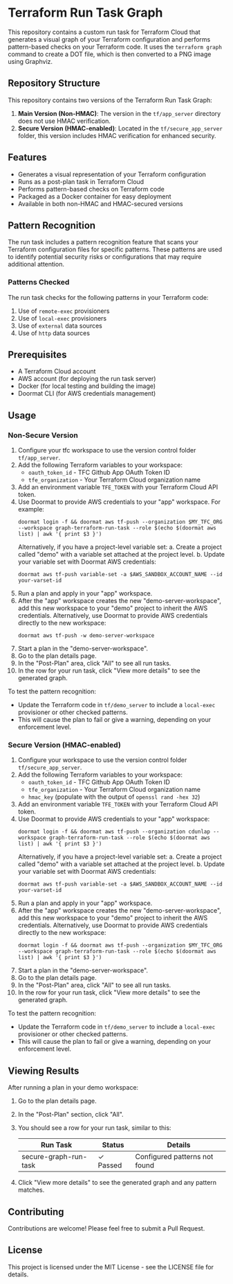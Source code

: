 # Terraform Run Task Graph

This repository contains a custom run task for Terraform Cloud that generates a visual graph of your Terraform configuration and performs pattern-based checks on your Terraform code. It uses the `terraform graph` command to create a DOT file, which is then converted to a PNG image using Graphviz.

## Repository Structure

This repository contains two versions of the Terraform Run Task Graph:

1. **Main Version (Non-HMAC)**: The version in the `tf/app_server` directory does not use HMAC verification.
2. **Secure Version (HMAC-enabled)**: Located in the `tf/secure_app_server` folder, this version includes HMAC verification for enhanced security.

## Features

- Generates a visual representation of your Terraform configuration
- Runs as a post-plan task in Terraform Cloud
- Performs pattern-based checks on Terraform code
- Packaged as a Docker container for easy deployment
- Available in both non-HMAC and HMAC-secured versions

## Pattern Recognition

The run task includes a pattern recognition feature that scans your Terraform configuration files for specific patterns. These patterns are used to identify potential security risks or configurations that may require additional attention.

### Patterns Checked

The run task checks for the following patterns in your Terraform code:

1. Use of `remote-exec` provisioners
2. Use of `local-exec` provisioners
3. Use of `external` data sources
4. Use of `http` data sources

## Prerequisites

- A Terraform Cloud account
- AWS account (for deploying the run task server)
- Docker (for local testing and building the image)
- Doormat CLI (for AWS credentials management)

## Usage

### Non-Secure Version

1. Configure your tfc workspace to use the version control folder `tf/app_server`.
2. Add the following Terraform variables to your workspace:
   - `oauth_token_id` - TFC Github App OAuth Token ID
   - `tfe_organization` - Your Terraform Cloud organization name
3. Add an environment variable `TFE_TOKEN` with your Terraform Cloud API token.
4. Use Doormat to provide AWS credentials to your "app" workspace. For example:
   ```
   doormat login -f && doormat aws tf-push --organization $MY_TFC_ORG --workspace graph-terraform-run-task --role $(echo $(doormat aws list) | awk '{ print $3 }')
   ```
   Alternatively, if you have a project-level variable set:
   a. Create a project called "demo" with a variable set attached at the project level.
   b. Update your variable set with Doormat AWS credentials:
   ```
   doormat aws tf-push variable-set -a $AWS_SANDBOX_ACCOUNT_NAME --id your-varset-id
   ```
5. Run a plan and apply in your "app" workspace.
6. After the "app" workspace creates the new "demo-server-workspace", add this new workspace to your "demo" project to inherit the AWS credentials. Alternatively, use Doormat to provide AWS credentials directly to the new workspace:
   ```
   doormat aws tf-push -w demo-server-workspace
   ```
7. Start a plan in the "demo-server-workspace".
8. Go to the plan details page.
9. In the "Post-Plan" area, click "All" to see all run tasks.
10. In the row for your run task, click "View more details" to see the generated graph.

To test the pattern recognition:
- Update the Terraform code in `tf/demo_server` to include a `local-exec` provisioner or other checked patterns.
- This will cause the plan to fail or give a warning, depending on your enforcement level.

### Secure Version (HMAC-enabled)

1. Configure your workspace to use the version control folder `tf/secure_app_server`.
2. Add the following Terraform variables to your workspace:
   - `oauth_token_id` - TFC Github App OAuth Token ID
   - `tfe_organization` - Your Terraform Cloud organization name
   - `hmac_key` (populate with the output of `openssl rand -hex 32`)
3. Add an environment variable `TFE_TOKEN` with your Terraform Cloud API token.
4. Use Doormat to provide AWS credentials to your "app" workspace:
   ```
   doormat login -f && doormat aws tf-push --organization cdunlap --workspace graph-terraform-run-task --role $(echo $(doormat aws list) | awk '{ print $3 }')
   ```
   Alternatively, if you have a project-level variable set:
   a. Create a project called "demo" with a variable set attached at the project level.
   b. Update your variable set with Doormat AWS credentials:
   ```
   doormat aws tf-push variable-set -a $AWS_SANDBOX_ACCOUNT_NAME --id your-varset-id
   ```
5. Run a plan and apply in your "app" workspace.
6. After the "app" workspace creates the new "demo-server-workspace", add this new workspace to your "demo" project to inherit the AWS credentials. Alternatively, use Doormat to provide AWS credentials directly to the new workspace:
   ```
   doormat login -f && doormat aws tf-push --organization $MY_TFC_ORG --workspace graph-terraform-run-task --role $(echo $(doormat aws list) | awk '{ print $3 }')
   ```
7. Start a plan in the "demo-server-workspace".
8. Go to the plan details page.
9. In the "Post-Plan" area, click "All" to see all run tasks.
10. In the row for your run task, click "View more details" to see the generated graph.

To test the pattern recognition:
- Update the Terraform code in `tf/demo_server` to include a `local-exec` provisioner or other checked patterns.
- This will cause the plan to fail or give a warning, depending on your enforcement level.

## Viewing Results

After running a plan in your demo workspace:

1. Go to the plan details page.
2. In the "Post-Plan" section, click "All".
3. You should see a row for your run task, similar to this:

   | Run Task | Status | Details |
   |----------|--------|---------|
   | secure-graph-run-task | ✓ Passed | Configured patterns not found |

4. Click "View more details" to see the generated graph and any pattern matches.

## Contributing

Contributions are welcome! Please feel free to submit a Pull Request.

## License

This project is licensed under the MIT License - see the LICENSE file for details.